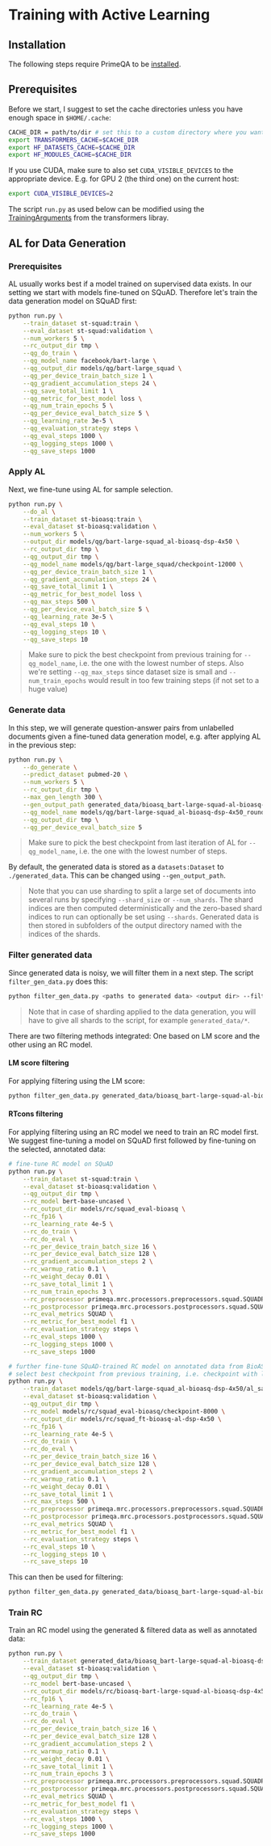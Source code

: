 # Training with Active Learning

## Installation

The following steps require PrimeQA to be [installed](../../README.md#Installation).

## Prerequisites

Before we start, I suggest to set the cache directories unless you have enough space in `$HOME/.cache`:
```bash
CACHE_DIR = path/to/dir # set this to a custom directory where you want to have huggingface downloads cached
export TRANSFORMERS_CACHE=$CACHE_DIR
export HF_DATASETS_CACHE=$CACHE_DIR
export HF_MODULES_CACHE=$CACHE_DIR
```

If you use CUDA, make sure to also set `CUDA_VISIBLE_DEVICES` to the appropriate device.
E.g. for GPU 2 (the third one) on the current host:
```bash
export CUDA_VISIBLE_DEVICES=2
```

The script `run.py` as used below can be modified using the [TrainingArguments](https://huggingface.co/docs/transformers/main_classes/trainer#transformers.TrainingArguments) from the transformers libray.

## AL for Data Generation

### Prerequisites

AL usually works best if a model trained on supervised data exists.
In our setting we start with models fine-tuned on SQuAD.
Therefore let's train the data generation model on SQuAD first:

```bash
python run.py \
    --train_dataset st-squad:train \
    --eval_dataset st-squad:validation \
    --num_workers 5 \
    --rc_output_dir tmp \
    --qg_do_train \
    --qg_model_name facebook/bart-large \
    --qg_output_dir models/qg/bart-large_squad \
    --qg_per_device_train_batch_size 1 \
    --qg_gradient_accumulation_steps 24 \
    --qg_save_total_limit 1 \
    --qg_metric_for_best_model loss \
    --qg_num_train_epochs 5 \
    --qg_per_device_eval_batch_size 5 \
    --qg_learning_rate 3e-5 \
    --qg_evaluation_strategy steps \
    --qg_eval_steps 1000 \
    --qg_logging_steps 1000 \
    --qg_save_steps 1000
```

### Apply AL

Next, we fine-tune using AL for sample selection.

```bash
python run.py \
    --do_al \
    --train_dataset st-bioasq:train \
    --eval_dataset st-bioasq:validation \
    --num_workers 5 \
    --output_dir models/qg/bart-large-squad_al-bioasq-dsp-4x50 \
    --rc_output_dir tmp \
    --qg_output_dir tmp \
    --qg_model_name models/qg/bart-large_squad/checkpoint-12000 \
    --qg_per_device_train_batch_size 1 \
    --qg_gradient_accumulation_steps 24 \
    --qg_save_total_limit 1 \
    --qg_metric_for_best_model loss \
    --qg_max_steps 500 \
    --qg_per_device_eval_batch_size 5 \
    --qg_learning_rate 3e-5 \
    --qg_eval_steps 10 \
    --qg_logging_steps 10 \
    --qg_save_steps 10
```
> Make sure to pick the best checkpoint from previous training for `--qg_model_name`, i.e. the one with the lowest number of steps.
> Also we're setting `--qg_max_steps` since dataset size is small and `--num_train_epochs` would result in too few training steps (if not set to a huge value)

### Generate data

In this step, we will generate question-answer pairs from unlabelled documents given a fine-tuned data generation model, e.g. after applying AL in the previous step:

```bash
python run.py \
    --do_generate \
    --predict_dataset pubmed-20 \
    --num_workers 5 \
    --rc_output_dir tmp \
    --max_gen_length 300 \
    --gen_output_path generated_data/bioasq_bart-large-squad-al-bioasq-dsp-4x50 \
    --qg_model_name models/qg/bart-large-squad_al-bioasq-dsp-4x50_round-4-of-4/checkpoint-500 \
    --qg_output_dir tmp \
    --qg_per_device_eval_batch_size 5
```
> Make sure to pick the best checkpoint from last iteration of AL for `--qg_model_name`, i.e. the one with the lowest number of steps.
> 

By default, the generated data is stored as a `datasets:Dataset` to `./generated_data`. This can be changed using `--gen_output_path`.
> Note that you can use sharding to split a large set of documents into several runs by specifying `--shard_size` or `--num_shards`. The shard indices are then computed deterministically and the zero-based shard indices to run can optionally be set using `--shards`. Generated data is then stored in subfolders of the output directory named with the indices of the shards.

### Filter generated data

Since generated data is noisy, we will filter them in a next step.
The script `filter_gen_data.py` does this:
```bash
python filter_gen_data.py <paths to generated data> <output dir> --filter {lm,rt}
```
> Note that in case of sharding applied to the data generation, you will have to give all shards to the script, for example `generated_data/*`.

There are two filtering methods integrated: One based on LM score and the other using an RC model.

#### LM score filtering

For applying filtering using the LM score:
```bash
python filter_gen_data.py generated_data/bioasq_bart-large-squad-al-bioasq-dsp-4x50 generated_data/bioasq_bart-large-squad-al-bioasq-dsp-4x50_lm --filter lm
```

#### RTcons filtering

For applying filtering using an RC model we need to train an RC model first.
We suggest fine-tuning a model on SQuAD first followed by fine-tuning on the selected, annotated data:
```bash
# fine-tune RC model on SQuAD
python run.py \
    --train_dataset st-squad:train \
    --eval_dataset st-bioasq:validation \
    --qg_output_dir tmp \
    --rc_model bert-base-uncased \
    --rc_output_dir models/rc/squad_eval-bioasq \
    --rc_fp16 \
    --rc_learning_rate 4e-5 \
    --rc_do_train \
    --rc_do_eval \
    --rc_per_device_train_batch_size 16 \
    --rc_per_device_eval_batch_size 128 \
    --rc_gradient_accumulation_steps 2 \
    --rc_warmup_ratio 0.1 \
    --rc_weight_decay 0.01 \
    --rc_save_total_limit 1 \
    --rc_num_train_epochs 3 \
    --rc_preprocessor primeqa.mrc.processors.preprocessors.squad.SQUADPreprocessor \
    --rc_postprocessor primeqa.mrc.processors.postprocessors.squad.SQUADPostProcessor \
    --rc_eval_metrics SQUAD \
    --rc_metric_for_best_model f1 \
    --rc_evaluation_strategy steps \
    --rc_eval_steps 1000 \
    --rc_logging_steps 1000 \
    --rc_save_steps 1000
```
```bash
# further fine-tune SQuAD-trained RC model on annotated data from BioASQ
# select best checkpoint from previous training, i.e. checkpoint with least steps
python run.py \
    --train_dataset models/qg/bart-large-squad_al-bioasq-dsp-4x50/al_samples_round_3 \
    --eval_dataset st-bioasq:validation \
    --qg_output_dir tmp \
    --rc_model models/rc/squad_eval-bioasq/checkpoint-8000 \
    --rc_output_dir models/rc/squad_ft-bioasq-al-dsp-4x50 \
    --rc_fp16 \
    --rc_learning_rate 4e-5 \
    --rc_do_train \
    --rc_do_eval \
    --rc_per_device_train_batch_size 16 \
    --rc_per_device_eval_batch_size 128 \
    --rc_gradient_accumulation_steps 2 \
    --rc_warmup_ratio 0.1 \
    --rc_weight_decay 0.01 \
    --rc_save_total_limit 1 \
    --rc_max_steps 500 \
    --rc_preprocessor primeqa.mrc.processors.preprocessors.squad.SQUADPreprocessor \
    --rc_postprocessor primeqa.mrc.processors.postprocessors.squad.SQUADPostProcessor \
    --rc_eval_metrics SQUAD \
    --rc_metric_for_best_model f1 \
    --rc_evaluation_strategy steps \
    --rc_eval_steps 10 \
    --rc_logging_steps 10 \
    --rc_save_steps 10
```

This can then be used for filtering:
```bash
python filter_gen_data.py generated_data/bioasq_bart-large-squad-al-bioasq-dsp-4x50 generated_data/bioasq_bart-large-squad-al-bioasq-dsp-4x50_rt --filter rt --rt_model models/rc/squad_ft-bioasq-al-dsp-4x50/checkpoint-220 --num_workers 5 # again, pick best checkpoint
```


### Train RC

Train an RC model using the generated & filtered data as well as annotated data:

```bash
python run.py \
    --train_dataset generated_data/bioasq_bart-large-squad-al-bioasq-dsp-4x50_lm models/qg/bart-large-squad_al-bioasq-dsp-4x50/al_samples_round_3 \
    --eval_dataset st-bioasq:validation \
    --qg_output_dir tmp \
    --rc_model bert-base-uncased \
    --rc_output_dir models/rc/bioasq-bart-large-squad-al-bioasq-dsp-4x50_bioasq-al-dsp-4x50_bioasq-al-dsp-4x50 \
    --rc_fp16 \
    --rc_learning_rate 4e-5 \
    --rc_do_train \
    --rc_do_eval \
    --rc_per_device_train_batch_size 16 \
    --rc_per_device_eval_batch_size 128 \
    --rc_gradient_accumulation_steps 2 \
    --rc_warmup_ratio 0.1 \
    --rc_weight_decay 0.01 \
    --rc_save_total_limit 1 \
    --rc_num_train_epochs 3 \
    --rc_preprocessor primeqa.mrc.processors.preprocessors.squad.SQUADPreprocessor \
    --rc_postprocessor primeqa.mrc.processors.postprocessors.squad.SQUADPostProcessor \
    --rc_eval_metrics SQUAD \
    --rc_metric_for_best_model f1 \
    --rc_evaluation_strategy steps \
    --rc_eval_steps 1000 \
    --rc_logging_steps 1000 \
    --rc_save_steps 1000
```
